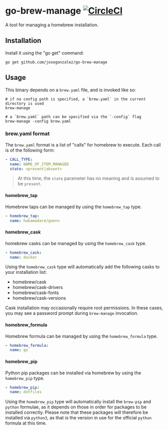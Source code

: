 # go-brew-manage [![CircleCI](https://circleci.com/gh/josegonzalez/go-brew-manage.svg?style=svg)](https://circleci.com/gh/josegonzalez/go-brew-manage)

A tool for managing a homebrew installation.

## Installation

Install it using the "go get" command:

    go get github.com/josegonzalez/go-brew-manage

## Usage

This binary depends on a `brew.yaml` file, and is invoked like so:

```shell
# if no config path is specified, a `brew.yaml` in the current directory is used
brew-manage 

# a `brew.yaml` path can be specified via the `-config` flag
brew-manage -config brew.yaml
```

### brew.yaml format

The `brew.yaml` format is a list of "calls" for homebrew to execute. Each call is of the following form:

```yaml
- CALL_TYPE:
  name: NAME_OF_ITEM_MANAGED
  state: <present|absent>
```

> At this time, the `state` parameter has no meaning and is assumed to be `present`.

#### homebrew_tap

Homebrew taps can be managed by using the `homebrew_tap` type.

```yaml
- homebrew_tap:
  name: hakamadare/goenv
```

#### homebrew_cask

homebrew casks can be managed by using the `homebrew_cask` type.

```yaml
- homebrew_cask:
  name: docker
```

Using the `homebrew_cask` type will automatically add the following casks to your installation list:

- homebrew/cask
- homebrew/cask-drivers
- homebrew/cask-fonts
- homebrew/cask-versions

Cask installation may occasionally require root permissions. In these cases, you may see a password prompt during `brew-manage` invocation.

#### homebrew_formula

Homebrew formula can be managed by using the `homebrew_formula` type.

```yaml
- homebrew_formula:
  name: go
```

#### homebrew_pip

Python pip packages can be installed via homebrew by using the `homebrew_pip` type.

```yaml
- homebrew_pip:
  name: dotfiles
```

Using the `homebrew_pip` type will automatically install the `brew-pip` and `python` formulae, as it depends on those in order for packages to be installed correctly. Please note that these packages will therefore be installed via `python3`, as that is the version in use for the official `python` formula at this time.